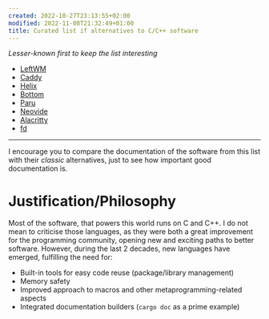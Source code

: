```yaml
---
created: 2022-10-27T23:13:55+02:00
modified: 2022-11-08T21:32:49+01:00
title: Curated list if alternatives to C/C++ software
---
```


*Lesser-known first to keep the list interesting*

- [LeftWM](https://leftwm.org)
- [Caddy](https://caddyserver.com/)
- [Helix](https://helix-editor.com/)
- [Bottom](https://caddyserver.com/)
- [Paru](https://github.com/Morganamilo/paru)
- [Neovide](https://neovide.dev)
- [Alacritty](https://alacritty.org/)
- [fd](https://github.com/sharkdp/fd)

---

I encourage you to compare the documentation of the software from this list with their *classic* alternatives, just to see how important good documentation is. 

# Justification/Philosophy

Most of the software, that powers this world runs on C and C++. I do not mean to criticise those languages, as they were both a great improvement for the programming community, opening new and exciting paths to better software. However, during the last 2 decades, new languages have emerged, fulfilling the need for:

- Built-in tools for easy code reuse (package/library management)
- Memory safety
- Improved approach to macros and other metaprogramming-related aspects
- Integrated documentation builders (`cargo doc` as a prime example)
